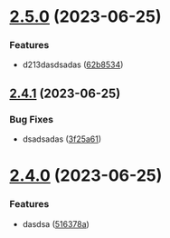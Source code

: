 # [2.5.0](https://github.com/idel28102001/test-release/compare/v2.4.3...v2.5.0) (2023-06-25)


### Features

* d213dasdsadas ([62b8534](https://github.com/idel28102001/test-release/commit/62b8534846dfff8b5d228b619cb29b9aeb896ba4))

## [2.4.1](https://github.com/idel28102001/test-release/compare/v2.4.0...v2.4.1) (2023-06-25)


### Bug Fixes

* dsadsadas ([3f25a61](https://github.com/idel28102001/test-release/commit/3f25a6187fc71d00d33e91496b40b3426b8aa04b))

# [2.4.0](https://github.com/idel28102001/test-release/compare/v2.3.1...v2.4.0) (2023-06-25)


### Features

* dasdsa ([516378a](https://github.com/idel28102001/test-release/commit/516378a1dae290db6bcf1ff99c9c46abf5d23b00))
